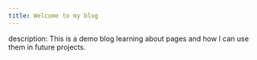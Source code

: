 ```yaml
---
title: Welcome to my blog
---
```

description: This is a demo blog learning about pages and how I can use them in future projects.
